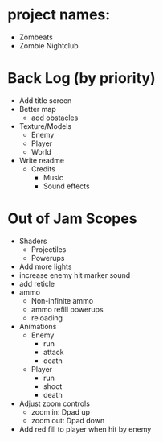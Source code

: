 # project names: 
- Zombeats
- Zombie Nightclub

# Back Log (by priority)
- Add title screen
- Better map
  - add obstacles 
- Texture/Models
  - Enemy
  - Player
  - World
- Write readme
  - Credits
    - Music
    - Sound effects

# Out of Jam Scopes
- Shaders
  - Projectiles
  - Powerups
- Add more lights
- increase enemy hit marker sound
- add reticle
- ammo
  - Non-infinite ammo
  - ammo refill powerups
  - reloading
- Animations
  - Enemy 
    - run
    - attack
    - death
  - Player
    - run
    - shoot
    - death
- Adjust zoom controls
  - zoom in: Dpad up
  - zoom out: Dpad down
- Add red fill to player when hit by enemy